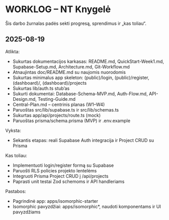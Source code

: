 # WORKLOG – NT Knygelė

Šis darbo žurnalas padės sekti progresą, sprendimus ir „kas toliau“.

## 2025-08-19

Atlikta:
- Sukurtas dokumentacijos karkasas: README.md, QuickStart-Week1.md, Supabase-Setup.md, Architecture.md, Git-Workflow.md
- Atnaujintas doc/README.md su naujomis nuorodomis
- Sukurtas minimalus app skeleton: (public)/login, (public)/register, (dashboard)/, (dashboard)/projects
- Sukurtas lib/auth.ts stub’as
- Sukurti dokumentai: Database-Schema-MVP.md, Auth-Flow.md, API-Design.md, Testing-Guide.md
- Central-Plan.md – centrinis planas (W1–W4)
- Paruoštas src/lib/supabase.ts ir src/lib/schemas.ts
- Sukurtas app/api/projects/route.ts (mock)
- Paruoštas prisma/schema.prisma (MVP) ir .env.example

Vyksta:
- Sekantis etapas: reali Supabase Auth integracija ir Project CRUD su Prisma

Kas toliau:
- Implementuoti login/register formą su Supabase
- Paruošti RLS policies projekto lentelėms
- Integruoti Prisma Project CRUD į /api/projects
- Paprasti unit testai Zod schemoms ir API handleriams

Pastabos:
- Pagrindinė app: apps/isomorphic-starter
- Isomorphic pavyzdžiai: apps/isomorphic*, naudoti komponentams ir UI pavyzdžiams

